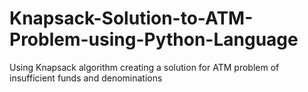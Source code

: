 # Knapsack-Solution-to-ATM-Problem-using-Python-Language
Using Knapsack algorithm creating a solution for ATM problem of insufficient funds and denominations
